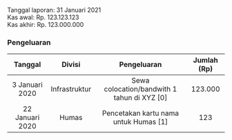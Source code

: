 Tanggal laporan: 31 Januari 2021\
Kas awal: Rp. 123.123.123\
Kas akhir: Rp. 123.000.000  
 
### Pengeluaran 
 
|  Tanggal  |  Divisi  |  Pengeluaran   |  Jumlah (Rp)  | 
|:---------:|:--------:|:--------------:|:-------------:| 
|  3 Januari 2020 | Infrastruktur | Sewa colocation/bandwith 1 tahun di XYZ  [0] | 123.000 | 
| 22 Januari 2020 | Humas | Pencetakan kartu nama untuk Humas [1] | 123 | 
